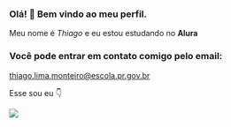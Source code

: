 ### Olá! 👋 Bem vindo ao meu perfil.

   Meu nome é _Thiago_ e eu estou estudando no **Alura**

### Você pode entrar em contato comigo pelo email: ###
thiago.lima.monteiro@escola.pr.gov.br

Esse sou eu 👇

![](https://media.tenor.com/9p2gyfuTPrcAAAAi/luigisexy-twerk.gif)

